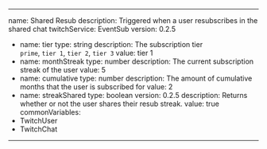 ---
name: Shared Resub
description: Triggered when a user resubscribes in the shared chat
twitchService: EventSub
version: 0.2.5
  - name: tier
    type: string
    description: The subscription tier<br>`prime`, `tier 1`, `tier 2`, `tier 3`
    value: tier 1
  - name: monthStreak
    type: number
    description: The current subscription streak of the user
    value: 5
  - name: cumulative
    type: number
    description: The amount of cumulative months that the user is subscribed for
    value: 2
  - name: streakShared
    type: boolean
    version: 0.2.5
    description:  Returns whether or not the user shares their resub streak.
    value: true
commonVariables:
  - TwitchUser
  - TwitchChat
 ---
